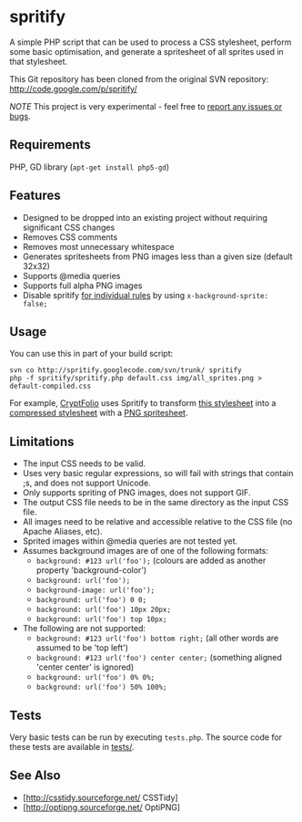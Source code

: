 spritify
========

A simple PHP script that can be used to process a CSS stylesheet, perform some basic optimisation, and generate a spritesheet of all sprites used in that stylesheet.

This Git repository has been cloned from the original SVN repository: http://code.google.com/p/spritify/

*NOTE* This project is very experimental - feel free to [report any issues or bugs](http://code.google.com/p/spritify/issues/list).

## Requirements
PHP, GD library (`apt-get install php5-gd`)

## Features

* Designed to be dropped into an existing project without requiring significant CSS changes
* Removes CSS comments
* Removes most unnecessary whitespace
* Generates spritesheets from PNG images less than a given size (default 32x32)
* Supports @media queries
* Supports full alpha PNG images
* Disable spritify [for individual rules](http://code.google.com/p/spritify/source/detail?r=7) by using `x-background-sprite: false;`

## Usage

You can use this in part of your build script:

```
svn co http://spritify.googlecode.com/svn/trunk/ spritify
php -f spritify/spritify.php default.css img/all_sprites.png > default-compiled.css
```

For example, [CryptFolio](https://cryptfolio.com) uses Spritify to transform [this stylesheet](http://cryptfolio.com/default.css) into a [compressed stylesheet](http://cryptfolio.com/default-sprites.css) with a [PNG spritesheet](http://cryptfolio.com/img/all_sprites.png).

## Limitations

* The input CSS needs to be valid.
* Uses very basic regular expressions, so will fail with strings that contain ;s, and does not support Unicode.
* Only supports spriting of PNG images, does not support GIF.
* The output CSS file needs to be in the same directory as the input CSS file.
* All images need to be relative and accessible relative to the CSS file (no Apache Aliases, etc).
* Sprited images within @media queries are not tested yet.
* Assumes background images are of one of the following formats:
	* `background: #123 url('foo');` (colours are added as another property 'background-color')
	* `background: url('foo');`
	* `background-image: url('foo');`
	* `background: url('foo') 0 0;`
	* `background: url('foo') 10px 20px;`
	* `background: url('foo') top 10px;`
* The following are not supported:
	* `background: #123 url('foo') bottom right;` (all other words are assumed to be 'top left')
	* `background: #123 url('foo') center center;` (something aligned 'center center' is ignored)
	* `background: url('foo') 0% 0%;`
	* `background: url('foo') 50% 100%;`

## Tests

Very basic tests can be run by executing `tests.php`. The source code for these tests are available in [tests/](tests/).

## See Also

* [http://csstidy.sourceforge.net/ CSSTidy]
* [http://optipng.sourceforge.net/ OptiPNG]
